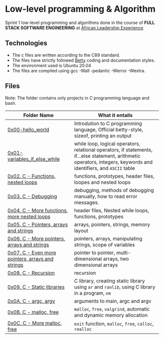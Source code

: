 # Low-level programming & Algorithm
Sprint 1 low-level programming and algorithms done in the course of **FULL STACK SOFTWARE ENGINEERING** at [African Leadership Experience](https://www.alxafrica.com/)

## Technologies
* The c files are written according to the C89 standard.
* The files have strictly followed [Betty](https://github.com/holbertonschool/Betty/wiki0) coding and documentation styles.
* The environment used is Ubuntu 20.04
* The files are compiled using gcc -Wall -pedantic -Werror -Wextra.

## Files
Note: The folder contains only projects in C programming language and bash.

| **Folder Name** | **What it entails** |
| --------------- | -------------- |
| [0x00-hello_world](https://github.com/MamaiTheCoder/alx-low_level_programming/tree/master/0x00-hello_world) | Introdution to C programming language, Official betty-style, sizeof, printing an output |
| [0x01-variables_if_else_while](https://github.com/MamaiTheCoder/alx-low_level_programming/tree/master/0x01-variables_if_else_while) | while loop, logical operators, relational operators, if statements, if…else statement, arithmetic operators, integers, keywords and identifiers, and `ASCII` table |
| [0x02. C - Functions, nested loops](https://github.com/MamaiTheCoder/alx-low_level_programming/tree/master/0x02-functions_nested_loops) | functions, prototypes, header files, loopes and nested loops |
| [0x03. C - Debugging](https://github.com/MamaiTheCoder/alx-low_level_programming/tree/master/0x03-debugging) | debugging, methods of debugging manually, how to read error messages. |
| [0x04. C - More functions, more nested loops](https://github.com/MamaiTheCoder/alx-low_level_programming/tree/master/0x04-more_functions_nested_loops) | header files, Nested while loops, functions, prototypes |
| [0x05. C - Pointers, arrays and strings](https://github.com/MamaiTheCoder/alx-low_level_programming/tree/master/0x05-pointers_arrays_strings) | arrays, pointers, strings, memory layout |
| [0x06. C - More pointers, arrays and strings](https://github.com/MamaiTheCoder/alx-low_level_programming/tree/master/0x06-pointers_arrays_strings) | pointers, arrays, manipulating strings, scope of variables |
| [0x07. C - Even more pointers, arrays and strings](https://github.com/MamaiTheCoder/alx-low_level_programming/tree/master/0x07-pointers_arrays_strings) | pointer to pointer, multi-dimensional arrays, two dimensional arrays |
| [0x08. C - Recursion](https://github.com/MamaiTheCoder/alx-low_level_programming/tree/master/0x08-recursion) | recursion |
| [0x09. C - Static libraries](https://github.com/MamaiTheCoder/alx-low_level_programming/tree/master/0x09-static_libraries) | C library, creating static library using `ar` and `ranlib`, using C library in a program, `nm` |
| [0x0A. C - argc, argv](https://github.com/MamaiTheCoder/alx-low_level_programming/tree/master/0x0A-argc_argv) | arguments to main, argc and argv |
| [0x0B. C - malloc, free](https://github.com/MamaiTheCoder/alx-low_level_programming/tree/master/0x0B-malloc_free) | `malloc`, `free`, `valgrind`, automatic and dynamic memory allocation |
| [0x0C. C - More malloc, free](https://github.com/MamaiTheCoder/alx-low_level_programming/tree/master/0x0C-more_malloc_free) | `exit` function, `malloc`, `free`, `calloc`, `realloc`
